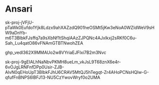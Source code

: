 Ansari
======
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


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


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
